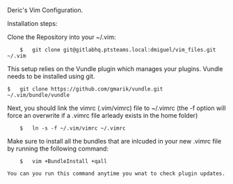  Deric's Vim Configuration.

 Installation steps:

 Clone the Repository into your ~/.vim:
 
		$	git clone git@gitlabhq.ptsteams.local:dmiguel/vim_files.git ~/.vim

This setup relies on the Vundle plugin which manages your plugins. Vundle needs to be installed
using git.
		
	$	git clone https://github.com/gmarik/vundle.git ~/.vim/bundle/vundle

Next, you should link the vimrc (.vim/vimrc) file to ~/.vimrc (the -f option will force an overwrite if
	a .vimrc file arleady exists in the home folder)
	
		$	ln -s -f ~/.vim/vimrc ~/.vimrc

Make sure to install all the bundles that are inlcuded in your new .vimrc file by running the following command:

		$	vim +BundleInstall +qall

	You can you run this command anytime you wnat to check plugin updates.
